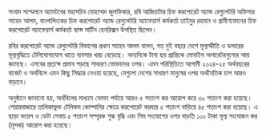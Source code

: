 সংবাদ সম্মেলনে অ্যামটবের মহাসচিব মোহাম্মদ জুলফিকার, রবি আজিয়াটার চিফ করপোরেট অ্যান্ড রেগুলেটরি অফিসার সাহেদ আলম, বাংলালিংকের চিফ করপোরেট অ্যান্ড রেগুলেটরি অ্যাফেয়ার্স কর্মকর্তা তাইমুর রহমান ও গ্রামীণফোনের চিফ করপোরেট অ্যাফেয়ার্স কর্মকর্তা হ্যান্স মার্টিন হেনরিক্সন উপস্থিত ছিলেন।

রবির করপোরেট অ্যান্ড রেগুলেটরি বিভাগের প্রধান সাহেদ আলম বলেন, গত দুই বছরে দেশে মূল্যস্ফীতি ও ডলারের মূল্যবৃদ্ধিতে টেলিযোগাযোগ খাতে ব্যবসার খরচ বেড়েছে। অন্যদিকে টানা ছয় প্রান্তিকে মোবাইল অপারেটরগুলোর আয় কমেছে। এসবের প্রত্যক্ষ প্রভাব পড়ছে সাধারণ ভোক্তাদের ওপর। এমন পরিস্থিতিতে আগামী ২০২৪-২৫ অর্থবছরের বাজেট ও অর্থবিলে এমন কিছু সিদ্ধান্ত নেওয়া হয়েছে, যেগুলো দেশের সাধারণ মানুষের ওপর অর্থনৈতিক চাপ আরও বাড়াবে।

অনুষ্ঠানে জানানো হয়, অর্থবিলের মাধ্যমে ভোক্তা পর্যায়ে আরও ৫ শতাংশ কর আরোপ করে ৩০ শতাংশ করা হয়েছে। শেয়ারবাজারে তালিকাভুক্ত টেলিকম কোম্পানির ক্ষেত্রে করপোরেট করহার ৫ শতাংশ বাড়িয়ে ৪৫ শতাংশ করা হয়েছে। এ ছাড়া ভয়েস ও ডেটা সেবায় ৫ শতাংশ সম্পূরক শুল্ক বৃদ্ধি এবং সিম সংযোগের ওপর বাড়তি ১০০ টাকা মূল্য সংযোজন কর (মূসক) আরোপ করা হয়েছে।
